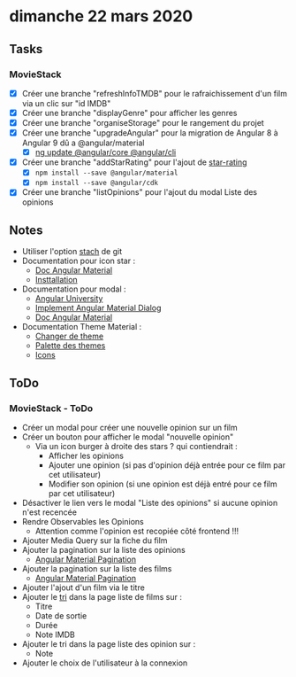 # dimanche 22 mars 2020

## Tasks

### MovieStack

- [x] Créer une branche "refreshInfoTMDB" pour le rafraichissement d'un film via un clic sur "id IMDB"
- [x] Créer une branche "displayGenre" pour afficher les genres
- [x] Créer une branche "organiseStorage" pour le rangement du projet
- [x] Créer une branche "upgradeAngular" pour la migration de Angular 8 à Angular 9 dû a @angular/material
  - [x] [ng update @angular/core @angular/cli](https://stackoverflow.com/questions/60131331/error-ts1086-an-accessor-cannot-be-declared-in-an-ambient-context-in-angular-9)
- [x] Créer une branche "addStarRating" pour l'ajout de [star-rating](https://github.com/ERS-HCL/star-rating-angular-material)
  - [x] `npm install --save @angular/material`
  - [x] `npm install --save @angular/cdk`
- [x] Créer une branche "listOpinions" pour l'ajout du modal Liste des opinions

## Notes

- Utiliser l'option [stach](http://dauzon.com/lire-Git-Utiliser-git-stash-41) de git
- Documentation pour icon star :
  - [Doc Angular Material](https://material.angular.io/components/icon/overview#registering-icons)
  - [Insttallation](https://stackoverflow.com/questions/52536410/how-to-include-material-icon-library-in-angular)
- Documentation pour modal :
  - [Angular University](https://blog.angular-university.io/angular-material-dialog/)
  - [Implement Angular Material Dialog](https://medium.com/@nacojohn/implement-angular-material-dialog-in-your-project-486c7c2f7f5d)
  - [Doc Angular Material](https://material.angular.io/components/dialog/overview)
- Documentation Theme Material :
  - [Changer de theme](https://material.angular.io/guide/theming#changing-styles-at-run-time)
  - [Palette des themes](https://material.io/archive/guidelines/style/color.html#color-themes)
  - [Icons](https://material.io/archive/guidelines/style/icons.html#)

## ToDo

### MovieStack - ToDo

- Créer un modal pour créer une nouvelle opinion sur un film
- Créer un bouton pour afficher le modal "nouvelle opinion"
  - Via un icon burger à droite des stars ? qui contiendrait :
    - Afficher les opinions
    - Ajouter une opinion (si pas d'opinion déjà entrée pour ce film par cet utilisateur)
    - Modifier son opinion (si une opinion est déjà entré pour ce film par cet utilisateur)
- Désactiver le lien vers le modal "Liste des opinions" si aucune opinion n'est recencée
- Rendre Observables les Opinions
  - Attention comme l'opinion est recopiée côté frontend !!!
- Ajouter Media Query sur la fiche du film
- Ajouter la pagination sur la liste des opinions
  - [Angular Material Pagination](https://material.angular.io/components/table/overview#pagination)
- Ajouter la pagination sur la liste des films
  - [Angular Material Pagination](https://material.angular.io/components/table/overview#pagination)
- Ajouter l'ajout d'un film via le titre
- Ajouter le [tri](https://material.angular.io/components/table/overview#sorting) dans la page liste de films sur :
  - Titre
  - Date de sortie
  - Durée
  - Note IMDB
- Ajouter le tri dans la page liste des opinion sur :
  - Note
- Ajouter le choix de l'utilisateur à la connexion
